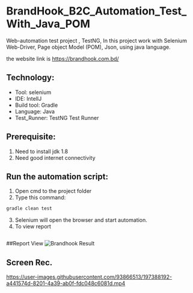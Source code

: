 # BrandHook_B2C_Automation_Test_With_Java_POM

Web-automation test project , TestNG, In this project work with Selenium Web-Driver, Page object Model (POM), Json,
 using java language.

the website link is https://brandhook.com.bd/


## Technology:
- Tool: selenium
- IDE: IntelIJ
- Build tool: Gradle
- Language: Java
- Test_Runner: TestNG Test Runner

## Prerequisite:
1. Need to install jdk 1.8
2. Need good internet connectivity

## Run the automation script:
1. Open cmd to the project folder
2. Type this command:

```sh
gradle clean test
```
3. Selenium will open the browser and start automation.
4. To view report
```sh
```
##Report View 
![Brandhook Result](https://user-images.githubusercontent.com/93866513/197388250-2f525a47-e925-4dc4-b264-286d2c27ac51.jpg)

## Screen Rec.
https://user-images.githubusercontent.com/93866513/197388192-a441574d-8201-4a39-ab0f-fdc048c6081d.mp4

